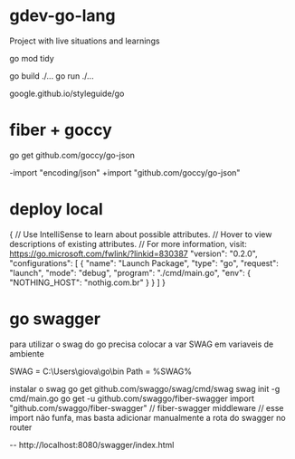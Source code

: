 # gdev-go-lang
Project with live situations and learnings


go mod tidy

go build ./...
go run ./...

google.github.io/styleguide/go

# fiber + goccy
go get github.com/goccy/go-json

-import "encoding/json"
+import "github.com/goccy/go-json"


# deploy local
{
    // Use IntelliSense to learn about possible attributes.
    // Hover to view descriptions of existing attributes.
    // For more information, visit: https://go.microsoft.com/fwlink/?linkid=830387
    "version": "0.2.0",
    "configurations": [
        {
            "name": "Launch Package",
            "type": "go",
            "request": "launch",
            "mode": "debug",
            "program": "./cmd/main.go",
            "env": {
                "NOTHING_HOST": "nothig.com.br"
            }
        }
    ]
}


# go swagger 
para utilizar o swag do go precisa colocar a var SWAG em variaveis de ambiente

SWAG = C:\Users\giova\go\bin
Path = %SWAG%

instalar o swag
go get github.com/swaggo/swag/cmd/swag
swag init -g cmd/main.go
go get -u github.com/swaggo/fiber-swagger
import "github.com/swaggo/fiber-swagger" // fiber-swagger middleware 
// esse import não funfa, mas basta adicionar manualmente a rota do swagger no router

-- http://localhost:8080/swagger/index.html

